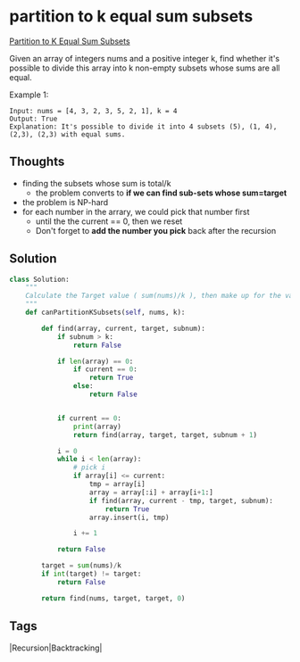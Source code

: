 #  partition to k equal sum subsets

[Partition to K Equal Sum Subsets](https://leetcode.com/problems/partition-to-k-equal-sum-subsets)

Given an array of integers nums and a positive integer k, find whether it's possible to divide this array into k non-empty subsets whose sums are all equal.

Example 1:

```text
Input: nums = [4, 3, 2, 3, 5, 2, 1], k = 4
Output: True
Explanation: It's possible to divide it into 4 subsets (5), (1, 4), (2,3), (2,3) with equal sums.
```

## Thoughts

* finding the subsets whose sum is total/k
  * the problem converts to **if we can find sub-sets whose sum=target**
* the problem is NP-hard
* for each number in the arrary, we could pick that number first 
  * until the the current == 0, then we reset 
  * Don't forget to **add the number you pick** back after the recursion 

## Solution

```python
class Solution:
    """
    Calculate the Target value ( sum(nums)/k ), then make up for the value 
    """
    def canPartitionKSubsets(self, nums, k):

        def find(array, current, target, subnum):
            if subnum > k:
                return False

            if len(array) == 0:
                if current == 0:
                    return True
                else:
                    return False


            if current == 0:
                print(array)
                return find(array, target, target, subnum + 1)

            i = 0 
            while i < len(array):
                # pick i
                if array[i] <= current:
                    tmp = array[i]
                    array = array[:i] + array[i+1:]
                    if find(array, current - tmp, target, subnum):
                        return True
                    array.insert(i, tmp)

                i += 1

            return False

        target = sum(nums)/k
        if int(target) != target:
            return False

        return find(nums, target, target, 0)
```

## Tags

\|Recursion\|Backtracking\|


